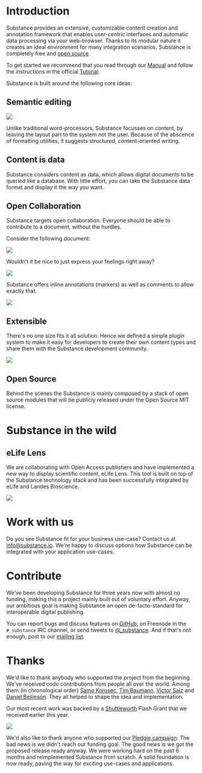 # Introduction

Substance provides an extensive, customizable content creation and annotation framework that enables user-centric interfaces and automatic data processing via your web-browser. Thanks to its modular nature it creates an ideal environment for many integration scenarios. Substance is completely free and [open source](http://github.com/substance).

To get started we recommend that you read through our [Manual](#substance/manual) and follow the instructions in the official [Tutorial](#substance/tutorial). 

Substance is built around the following core ideas:

## Semantic editing

![](http://interior.substance.io/assets/images/illustrations/semantic-writing-elements.png)

Unlike traditional word-processors, Substance focusses on content, by leaving the layout part to the system not the user. Because of the abscence of formatting utilities, it suggests structured, content-oriented writing.

## Content is data

Substance considers content as data, which allows digital documents to be queried like a database. With little effort, you can take the Substance data format and display it the way you want.

## Open Collaboration

Substance targets open collaboration. Everyone should be able to contribute to a document, without the hurdles.

Consider the following document:

![](http://interior.substance.io/assets/images/illustrations/collaboration-1.png)

Wouldn't it be nice to just express your feelings right away?

![](http://interior.substance.io/assets/images/illustrations/collaboration-2.png)

Substance offers inline annotations (markers) as well as comments to allow exactly that.

![](http://interior.substance.io/assets/images/illustrations/collaboration-3.png)

## Extensible

There's no one size fits it all solution. Hence we defined a simple plugin system to make it easy for developers to create their own content types and share them with the Substance development community.

![](http://substance-assets.s3.amazonaws.com/62/583a4ca6c6a0bef0868fc8eb8402a7/mom.png)

## Open Source

Behind the scenes the Substance is mainly composed by a stack of open source modules that will be publicly released under the Open Source MIT license.

# Substance in the wild

## eLife Lens

We are collaborating with Open Access publishers and have implemented a new way to display scientific content, eLife Lens. This tool is built on top of the Substance technology stack and has been successfully integrated by  eLife and Landes Bioscience.

![](http://backbonejs.org/docs/images/lens.png)

# Work with us

Do you see Substance fit for your business use-case? Contact us at [info@substance.io](mailto:info@substance.io). We're happy to discuss options how Substance can be integrated with your application use-cases.

# Contribute

We’ve been developing Substance for three years now with almost no funding, making this a project mainly built out of voluntary effort. Anyway, our ambitious goal is making Substance an open de-facto-standard for interoperable digital publishing.

You can report bugs and discuss features on [GitHub](http://github.com/substance), on Freenode in the `#_substance` IRC channel, or send tweets to [@_substance](http://twitter.com/_substance).
And if that's not enough, post to our [mailing list](https://groups.google.com/forum/?fromgroups#!forum/substance_).

# Thanks

We'd like to thank anybody who supported the project from the beginning. We've received code contributions from people all over the world. Among them (in chronological order) [Samo Korosec](http://dribbble.com/froodee), [Tim Baumann](https://github.com/timjb), [Victor Saiz](https://github.com/vectorsize) and [Daniel Beilinson](https://github.com/Integral). They all helped to shape the idea and implementation.

Our most recent work was backed by a [Shuttleworth](http://www.shuttleworthfoundation.org/) Flash Grant that we received earlier this year. 

![](http://f.cl.ly/items/3b1G0i0t0O452C0b0c30/shuttleworth-1.jpg)

We'd also like to thank anyone who supported our [Pledgie campaign](https://pledgie.com/campaigns/18902). The bad news is we didn't reach our funding goal. The good news is we got the proposed release ready anyway. We were working hard on the past 6 months and reimplemented Substance from scratch. A solid foundation is now ready, paving the way for exciting use-cases and applications.

